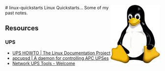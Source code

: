 <img src="assets/Tux.svg" alt="Linux (Tux)" style="width: 160px;" align="right">
# linux-quickstarts
Linux Quickstarts... Some of my past notes.

## Resources
### UPS
- [UPS HOWTO | The Linux Documentation Project](https://tldp.org/HOWTO/html_single/UPS-HOWTO/)
- [apcupsd | A daemon for controlling APC UPSes](http://www.apcupsd.org/)
- [Network UPS Tools - Welcome](https://networkupstools.org/)

